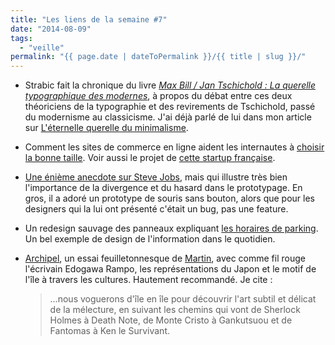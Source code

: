 ```yaml
---
title: "Les liens de la semaine #7"
date: "2014-08-09"
tags:
  - "veille"
permalink: "{{ page.date | dateToPermalink }}/{{ title | slug }}/"
---
```


- Strabic fait la chronique du livre [_Max Bill / Jan Tschichold : La querelle typographique des modernes_](http://strabic.fr/Max-Bill-Jan-Tschichold), à propos du débat entre ces deux théoriciens de la typographie et des revirements de Tschichold, passé du modernisme au classicisme. J'ai déjà parlé de lui dans mon article sur [L'éternelle querelle du minimalisme](http://toutcequibouge.net/toutcequibouge/2013/02/l-ternelle-querelle-du-minimalisme/).

- Comment les sites de commerce en ligne aident les internautes à [choisir la bonne taille](https://econsultancy.com/blog/65026-how-fashion-ecommerce-retailers-can-reduce-online-returns#i.9t20z7cfpewvtq). Voir aussi le projet de [cette startup française](http://techcrunch.com/2014/08/04/fitle-will-let-you-try-clothes-on-a-3d-avatar-of-yourself/).

- [Une énième anecdote sur Steve Jobs](http://www.cultofmac.com/269222/steve-jobs-hated-idea-multi-button-mouse-designer-claims/), mais qui illustre très bien l'importance de la divergence et du hasard dans le prototypage. En gros, il a adoré un prototype de souris sans bouton, alors que pour les designers qui la lui ont présenté c'était un bug, pas une feature.


- Un redesign sauvage des panneaux expliquant [les horaires de parking](http://nikkisylianteng.com/project/parking-sign-redesign/). Un bel exemple de design de l'information dans le quotidien.

- [Archipel](http://archipel.nologos.net/), un essai feuilletonnesque de [Martin](http://nologos.net/), avec comme fil rouge l'écrivain Edogawa Rampo, les représentations du Japon et le motif de l'île à travers les cultures. Hautement recommandé. Je cite :

    > …nous voguerons d'île en île pour découvrir l'art subtil et délicat de la mélecture, en suivant les chemins qui vont de Sherlock Holmes à Death Note, de Monte Cristo à Gankutsuou et de Fantomas à Ken le Survivant.
